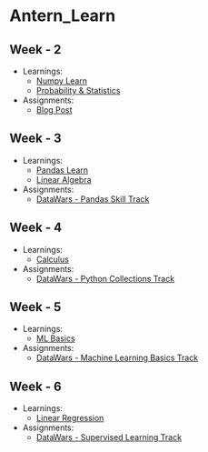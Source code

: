 # Antern_Learn

## Week - 2
- Learnings: 
  - [Numpy Learn](https://github.com/ShubhranshuArya/Antern_Learn/blob/main/Week-2/Learning/Numpy_Learn.ipynb)
  - [Probability & Statistics](https://github.com/ShubhranshuArya/Antern_Learn/blob/main/Week-2/Learning/Week-02%20-%20Probability%20%26%20Statistics%20.pdf)
- Assignments:
  - [Blog Post](https://medium.com/@shubhranshuarya/probability-and-statistics-in-everyday-life-22f0ab78965a)
## Week - 3
- Learnings: 
  - [Pandas Learn](https://github.com/ShubhranshuArya/Antern_Learn/blob/main/Week-3/Learning/Pandas_Learn.ipynb)
  - [Linear Algebra](https://github.com/ShubhranshuArya/Antern_Learn/blob/main/Week-3/Learning/Linear%20algebra.pdf)
- Assignments:
  - [DataWars - Pandas Skill Track](https://app.datawars.io/skill-track/9bfbf033-d732-4273-8abb-431281dd1f25)
## Week - 4
- Learnings: 
  - [Calculus](https://github.com/ShubhranshuArya/Antern_Learn/blob/main/Week-4/Calculus.pdf)
- Assignments:
  - [DataWars - Python Collections Track](https://app.datawars.io/skill-track/046e6e89-7020-4763-b13d-1acbd3be3a4a)
## Week - 5
- Learnings: 
  - [ML Basics](https://github.com/ShubhranshuArya/Antern_Learn/blob/main/Week-5/ML%20Basics.pdf)
- Assignments:
  - [DataWars - Machine Learning Basics Track](https://app.datawars.io/skill-track/29c64fe4-90ec-412b-afda-f7b6d6d3a76a)
## Week - 6
- Learnings: 
  - [Linear Regression](https://github.com/ShubhranshuArya/Antern_Learn/blob/main/Week-6/Linear_Regression.pdf)
- Assignments:
  - [DataWars - Supervised Learning Track](https://app.datawars.io/skill-track/32582c3c-a157-4b92-b797-eb3932ab4eb1)
